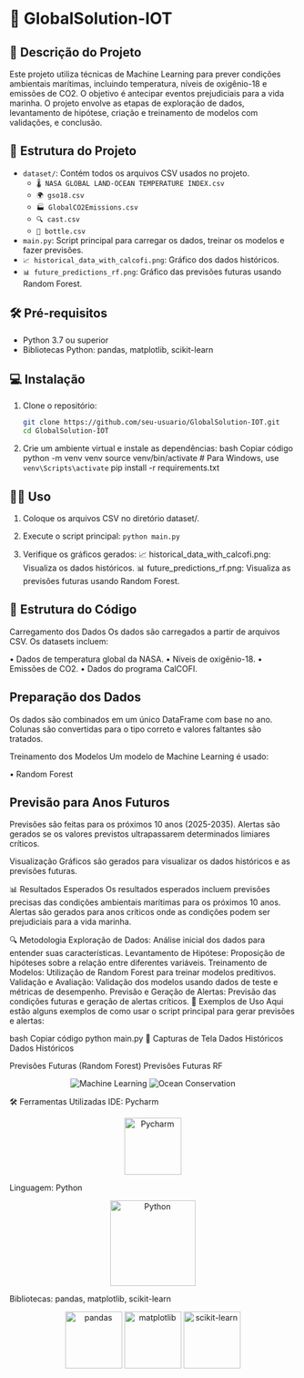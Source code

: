 # 🌊 GlobalSolution-IOT

## 📜 Descrição do Projeto

Este projeto utiliza técnicas de Machine Learning para prever condições ambientais marítimas, incluindo temperatura, níveis de oxigênio-18 e emissões de CO2. O objetivo é antecipar eventos prejudiciais para a vida marinha. O projeto envolve as etapas de exploração de dados, levantamento de hipótese, criação e treinamento de modelos com validações, e conclusão.

## 📂 Estrutura do Projeto

- `dataset/`: Contém todos os arquivos CSV usados no projeto.
  - `🌡️ NASA GLOBAL LAND-OCEAN TEMPERATURE INDEX.csv`
  - `🌍 gso18.csv`
  - `🏭 GlobalCO2Emissions.csv`
  - `🔍 cast.csv`
  - `🧪 bottle.csv`
- `main.py`: Script principal para carregar os dados, treinar os modelos e fazer previsões.
- `📈 historical_data_with_calcofi.png`: Gráfico dos dados históricos.
- `📊 future_predictions_rf.png`: Gráfico das previsões futuras usando Random Forest.

## 🛠️ Pré-requisitos

- Python 3.7 ou superior
- Bibliotecas Python: pandas, matplotlib, scikit-learn

## 💻 Instalação

1. Clone o repositório:
   ```bash
   git clone https://github.com/seu-usuario/GlobalSolution-IOT.git
   cd GlobalSolution-IOT
   
2. Crie um ambiente virtual e instale as dependências:
bash
Copiar código
python -m venv venv
source venv/bin/activate  # Para Windows, use `venv\Scripts\activate`
pip install -r requirements.txt

## 🧑‍🏫 Uso

1. Coloque os arquivos CSV no diretório dataset/.
2. Execute o script principal:
`python main.py`

3. Verifique os gráficos gerados:
📈 historical_data_with_calcofi.png: Visualiza os dados históricos.
📊 future_predictions_rf.png: Visualiza as previsões futuras usando Random Forest.

## 📑 Estrutura do Código
Carregamento dos Dados
Os dados são carregados a partir de arquivos CSV. Os datasets incluem:

• Dados de temperatura global da NASA.
• Níveis de oxigênio-18.
• Emissões de CO2.
• Dados do programa CalCOFI.

## Preparação dos Dados
Os dados são combinados em um único DataFrame com base no ano. Colunas são convertidas para o tipo correto e valores faltantes são tratados.

Treinamento dos Modelos
Um modelo de Machine Learning é usado:

• Random Forest

## Previsão para Anos Futuros
Previsões são feitas para os próximos 10 anos (2025-2035). Alertas são gerados se os valores previstos ultrapassarem determinados limiares críticos.

Visualização
Gráficos são gerados para visualizar os dados históricos e as previsões futuras.

📊 Resultados Esperados
Os resultados esperados incluem previsões precisas das condições ambientais marítimas para os próximos 10 anos. Alertas são gerados para anos críticos onde as condições podem ser prejudiciais para a vida marinha.

🔍 Metodologia
Exploração de Dados: Análise inicial dos dados para entender suas características.
Levantamento de Hipótese: Proposição de hipóteses sobre a relação entre diferentes variáveis.
Treinamento de Modelos: Utilização de Random Forest para treinar modelos preditivos.
Validação e Avaliação: Validação dos modelos usando dados de teste e métricas de desempenho.
Previsão e Geração de Alertas: Previsão das condições futuras e geração de alertas críticos.
🧪 Exemplos de Uso
Aqui estão alguns exemplos de como usar o script principal para gerar previsões e alertas:

bash
Copiar código
python main.py
📸 Capturas de Tela
Dados Históricos
Dados Históricos

Previsões Futuras (Random Forest)
Previsões Futuras RF

<p align="center">
  <img src="https://img.shields.io/badge/Machine%20Learning-Python-blue.svg" alt="Machine Learning">
  <img src="https://img.shields.io/badge/Ocean%20Conservation-Big%20Data-green.svg" alt="Ocean Conservation">
</p>
🛠️ Ferramentas Utilizadas
IDE: Pycharm
<p align="center">
  <img src="https://resources.jetbrains.com/storage/products/pycharm/img/meta/pycharm_logo_300x300.png" alt="Pycharm" width="100">
</p>
Linguagem: Python
<p align="center">
  <img src="https://www.python.org/static/community_logos/python-logo-master-v3-TM.png" alt="Python" width="150">
</p>
Bibliotecas: pandas, matplotlib, scikit-learn
<p align="center">
  <img src="https://pandas.pydata.org/static/img/pandas_mark.svg" alt="pandas" width="100">
  <img src="https://matplotlib.org/_static/logo2_compressed.svg" alt="matplotlib" width="100">
  <img src="https://scikit-learn.org/stable/_static/scikit-learn-logo-small.png" alt="scikit-learn" width="100">
</p>
